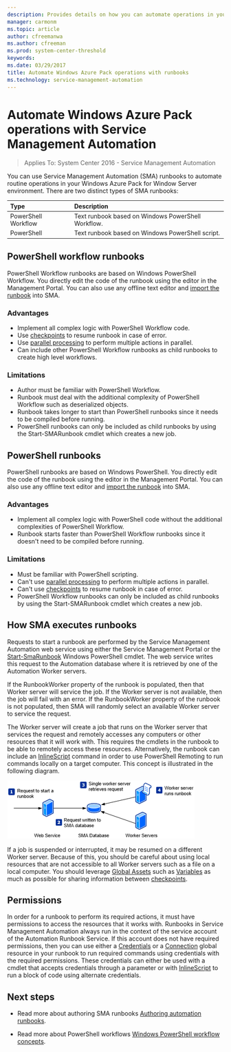 ```yaml
---
description: Provides details on how you can automate operations in your Windows Azure Pack environment with Service Management Automation
manager: carmonm
ms.topic: article
author: cfreemanwa
ms.author: cfreeman
ms.prod: system-center-threshold
keywords:  
ms.date: 03/29/2017
title: Automate Windows Azure Pack operations with runbooks
ms.technology: service-management-automation
---
```


# Automate Windows Azure Pack operations with Service Management Automation

>Applies To: System Center 2016 - Service Management Automation

You can use Service Management Automation (SMA) runbooks to automate routine operations in your Windows Azure Pack for Window Server environment. There are two distinct types of SMA runbooks:

| Type |  Description |
|:---|:---|
| PowerShell Workflow | Text runbook based on Windows PowerShell Workflow. |
| PowerShell | Text runbook based on Windows PowerShell script. |

## PowerShell workflow runbooks

PowerShell Workflow runbooks are based on Windows PowerShell Workflow.  You directly edit the code of the runbook using the editor in the Management Portal.  You can also use any offline text editor and [import the runbook](authoring-automation-runbooks.md) into SMA.

### Advantages

- Implement all complex logic with PowerShell Workflow code.
- Use [checkpoints](overview-powershell-workflows.md#BK_Checkpoints) to resume runbook in case of error.
- Use [parallel processing](overview-powershell-workflows.md) to perform multiple actions in parallel.
- Can include other PowerShell Workflow runbooks as child runbooks to create high level workflows.


### Limitations

- Author must be familiar with PowerShell Workflow.
- Runbook must deal with the additional complexity of PowerShell Workflow such as deserialized objects.
- Runbook takes longer to start than PowerShell runbooks since it needs to be compiled before running.
- PowerShell runbooks can only be included as child runbooks by using the Start-SMARunbook cmdlet which creates a new job.


## PowerShell runbooks

PowerShell runbooks are based on Windows PowerShell.  You directly edit the code of the runbook using the editor in the Management Portal.  You can also use any offline text editor and [import the runbook](authoring-automation-runbooks.md) into SMA.

### Advantages

- Implement all complex logic with PowerShell code without the additional complexities of PowerShell Workflow.
- Runbook starts faster than PowerShell Workflow runbooks since it doesn't need to be compiled before running.

### Limitations

- Must be familiar with PowerShell scripting.
- Can't use [parallel processing](overview-powershell-workflows.md) to perform multiple actions in parallel.
- Can't use [checkpoints](overview-powershell-workflows.md#BK_Checkpoints)  to resume runbook in case of error.
- PowerShell Workflow runbooks can only be included as child runbooks by using the Start-SMARunbook cmdlet which creates a new job.

## How SMA executes runbooks

Requests to start a runbook are performed by the Service Management Automation web service using either the Service Management Portal or the [Start-SmaRunbook](http://aka.ms/runbookauthor/startsmarunbook) Windows PowerShell cmdlet. The web service writes this request to the Automation database where it is retrieved by one of the Automation Worker servers.

If the RunbookWorker property of the runbook is populated, then that Worker server will service the job.  If the Worker server is not available, then the job will fail with an error.  If the RunbookWorker property of the runbook is not populated, then SMA will randomly select an available Worker server to service the request.

The Worker server will create a job that runs on the Worker server that services the request and remotely accesses any computers or other resources that it will work with. This requires the cmdlets in the runbook to be able to remotely access these resources. Alternatively, the runbook can include an [InlineScript](overview-powershell-workflows.md#bkmk_InlineScript) command in order to use PowerShell Remoting to run commands locally on a target computer. This concept is illustrated in the following diagram.

![Runbook execution diagram](./media/runbook-automation1/smaauth_runbookconcept.png)

If a job is suspended or interrupted, it may be resumed on a different Worker server. Because of this, you should be careful about using local resources that are not accessible to all Worker servers such as a file on a local computer. You should leverage [Global Assets](manage-global-assets.md) such as [Variables](manage-global-assets.md) as much as possible for sharing information between [checkpoints](overview-powershell-workflows.md#BK_Checkpoints).

## Permissions
In order for a runbook to perform its required actions, it must have permissions to access the resources that it works with. Runbooks in Service Management Automation always run in the context of the service account of the Automation Runbook Service. If this account does not have required permissions, then you can use either a [Credentials](manage-global-assets.md) or a [Connection](manage-global-assets.md) global resource in your runbook to run required commands using credentials with the required permissions. These credentials can either be used with a cmdlet that accepts credentials through a parameter or with [InlineScript](overview-powershell-workflows.md#bkmk_InlineScript) to run a block of code using alternate credentials.

## Next steps
- Read more about authoring SMA runbooks [Authoring automation runbooks](authoring-automation-runbooks.md).

- Read more about PowerShell workflows [Windows PowerShell workflow concepts](overview-powershell-workflows.md).
